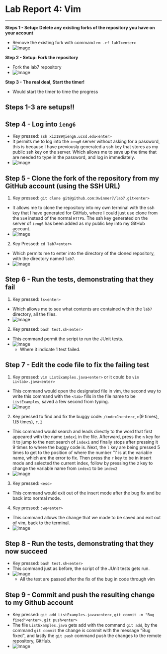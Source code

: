 # **Lab Report 4: Vim**
---
**Steps 1 - Setup: Delete any existing forks of the repository you have on your account**
- Remove the existing fork with command `rm -rf lab7<enter>`
- ![Image](removelab7.png)

**Step 2 - Setup: Fork the repository**
- Fork the lab7 repository
- ![Image](lab7.png)

**Step 3 - The real deal, Start the timer!**
- Would start the timer to time the progress

## **Steps 1-3 are setups!!**


## **Step 4 - Log into `ieng6`**
- Key pressed: `ssh xiz189@ieng6.ucsd.edu<enter>`
- It permits me to log into the `ieng6` server without asking for a password, this is because I have previously generated a ssh key that stores as my public ssh key on the server. Which allows me to save up the time that are needed to type in the password, and log in immediately.
- ![Image](ieng6.png)

## **Step 5 - Clone the fork of the repository from my GitHub account (using the SSH URL)**
1. Key pressed: `git clone git@github.com:Xwinner7/lab7.git<enter>`
- It allows me to clone the repository into my own terminal with the ssh key that I have generated for GitHub, where I could just use clone from the `SSH` instead of the normal `HTTPS`. The ssh key generated on the server of `ieng6` has been added as my public key into my GitHub account.
- ![Image](clonelab7.png)
2. Key Pressed: `cd lab7<enter>`
- Which permits me to enter into the directory of the cloned repository, with the directory named `lab7`.
- ![Image](cdlab7.png)

## **Step 6 - Run the tests, demonstrating that they fail**
1. Key pressed: `ls<enter>`
- Which allows me to see what contents are contained within the `lab7` directory, all the files.
- ![Image](lslab7.png)
2. Key pressed: `bash test.sh<enter>`
- This command permit the script to run the JUnit tests.
- ![Image](testlab7.png)
  - Where it indicate 1 test failed.

## **Step 7 - Edit the code file to fix the failing test**
1. Key pressed: `vim ListExamples.java<enter>` or it could be `vim Li<tab>.java<enter>`
- This command would open the designated file in vim, the second way to write this command with the `<tab>` fills in the file name to be `ListExamples`, saved a few second from typing.
- ![Image](vimlab7.png)
2. Key pressed to find and fix the buggy code: `/index1<enter>`, `n`(9 times), `l`(5 times), `r`, `2`
- This command would search and leads directly to the word that first appeared with the name `index1` in the file. Afterward, press the `n` key for it to jump to the next search of `index1` and finally stops after pressing it 9 times to where the buggy code is. Next, the `l` key are being pressed 5 times to get to the position of where the number '1' is at the variable name, which are the error to fix. Then press the `r` key to be in insert mode and selected the current index, follow by pressing the `2` key to change the variable name from `index1` to be `index2`
- ![Image](bugfixlab7.png)
3. Key pressed: `<esc>`
- This command would exit out of the insert mode after the bug fix and be back into normal mode.
4. Key pressed: `:wq<enter>`
- This command allows the change that we made to be saved and exit out of vim, back to the terminal.
- ![Image](exitvimlab7.png)

## **Step 8 - Run the tests, demonstrating that they now succeed**
- Key pressed: `bash test.sh<enter>`
- This command just as before, the script of the JUnit tests gets run.
- ![Image](testpasslab7.png)
  - All the test are passed after the fix of the bug in code through vim

## **Step 9 - Commit and push the resulting change to my Github account**
- Key pressed: `git add ListExamples.java<enter>`, `git commit -m "Bug fixed"<enter>`, `git push<enter>`
- The file `ListExamples.java` gets add with the command `git add`, by the command `git commit` the change is commit with the message "Bug fixed", and lastly the `git push` command push the changes to the remote repository, GitHub.
- ![Image](gitlab7.png)
